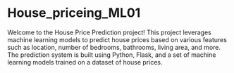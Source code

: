 # House_priceing_ML01
Welcome to the House Price Prediction project! This project leverages machine learning models to predict house prices based on various features such as location, number of bedrooms, bathrooms, living area, and more. The prediction system is built using Python, Flask, and a set of machine learning models trained on a dataset of house prices.
